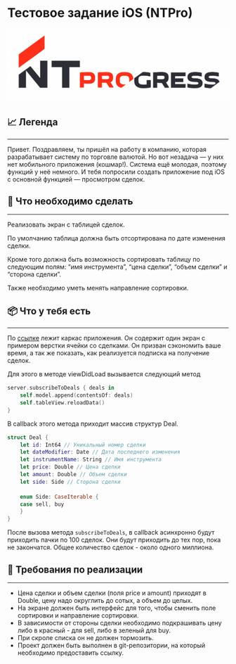 # Тестовое задание iOS (NTPro)

![NTProgress_logo.png](NTProgress_logo.png)

## 📈 Легенда

---

Привет. Поздравляем, ты пришёл на работу в компанию, которая разрабатывает систему по торговле валютой. Но вот незадача — у них нет мобильного приложения (кошмар!). Система ещё молодая, поэтому функций у неё немного. И тебя попросили создать приложение под iOS с основной функцией — просмотром сделок. 

## 🔮 ****Что необходимо сделать****

---

Реализовать экран с таблицей сделок.

По умолчанию таблица должна быть отсортирована по дате изменения сделки.

Кроме того должна быть возможность сортировать таблицу по следующим полям: “имя инструмента”, “цена сделки”, “объем сделки” и “сторона сделки”.

Также необходимо уметь менять направление сортировки.

## 📦 **Что у тебя есть**

---

По [ссылке](https://bitbucket.org/ntprog/mobileiosdevtestwork/src/master/) лежит каркас приложения. Он содержит один экран с примером верстки ячейки со сделками. Он призван сэкономить ваше время, а так же показать, как реализуется подписка на получение сделок. 

Для этого в методе viewDidLoad вызывается следующий метод

```swift
server.subscribeToDeals { deals in
    self.model.append(contentsOf: deals)
    self.tableView.reloadData()
}
```

В callback этого метода приходит массив структур Deal.

```swift
struct Deal {
    let id: Int64 // Уникальный номер сделки
    let dateModifier: Date // Дата последнего изменения
    let instrumentName: String // Имя инструмента
    let price: Double // Цена сделки
    let amount: Double // Объем сделки
    let side: Side // Сторона сделки   

    enum Side: CaseIterable {
    case sell, buy
    }
}
```

После вызова метода `subscribeToDeals`, в callback асинхронно будут приходить пачки по 100 сделок. Они будут приходить до тех пор, пока не закончатся. Общее количество сделок - около одного миллиона.

## 🔨 ****Требования по реализации****

---

- Цена сделки и объем сделки (поля price и amount) приходят в Double, цену надо округлить до сотых, а объем до целых.
- На экране должен быть интерфейс для того, чтобы сменить поле сортировки и направление сортировки.
- В зависимости от стороны сделки необходимо подкрашивать цену либо в красный - для sell, либо в зеленый для buy.
- При скроле списка он не должен тормозить.
- Проект должен быть выполнен в git-репозитории, на который необходимо предоставить ссылку.